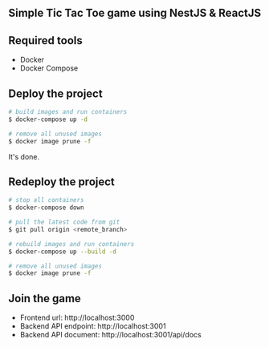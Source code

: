 ## Simple Tic Tac Toe game using NestJS & ReactJS
## Required tools
- Docker
- Docker Compose
## Deploy the project
```bash
# build images and run containers
$ docker-compose up -d

# remove all unused images
$ docker image prune -f
```

It's done.

## Redeploy the project
```bash
# stop all containers
$ docker-compose down

# pull the latest code from git
$ git pull origin <remote_branch>

# rebuild images and run containers
$ docker-compose up --build -d

# remove all unused images
$ docker image prune -f
```

## Join the game
- Frontend url: http://localhost:3000
- Backend API endpoint: http://localhost:3001
- Backend API document: http://localhost:3001/api/docs


